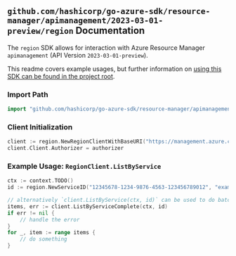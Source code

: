 
## `github.com/hashicorp/go-azure-sdk/resource-manager/apimanagement/2023-03-01-preview/region` Documentation

The `region` SDK allows for interaction with Azure Resource Manager `apimanagement` (API Version `2023-03-01-preview`).

This readme covers example usages, but further information on [using this SDK can be found in the project root](https://github.com/hashicorp/go-azure-sdk/tree/main/docs).

### Import Path

```go
import "github.com/hashicorp/go-azure-sdk/resource-manager/apimanagement/2023-03-01-preview/region"
```


### Client Initialization

```go
client := region.NewRegionClientWithBaseURI("https://management.azure.com")
client.Client.Authorizer = authorizer
```


### Example Usage: `RegionClient.ListByService`

```go
ctx := context.TODO()
id := region.NewServiceID("12345678-1234-9876-4563-123456789012", "example-resource-group", "serviceValue")

// alternatively `client.ListByService(ctx, id)` can be used to do batched pagination
items, err := client.ListByServiceComplete(ctx, id)
if err != nil {
	// handle the error
}
for _, item := range items {
	// do something
}
```
